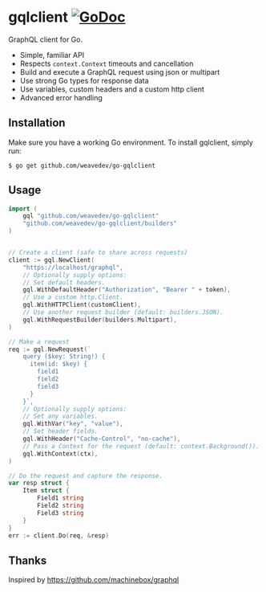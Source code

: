 # gqlclient [![GoDoc](https://godoc.org/github.com/weavedev/go-gqlclient?status.png)](http://godoc.org/github.com/weavedev/go-gqlclient)

GraphQL client for Go.

* Simple, familiar API
* Respects `context.Context` timeouts and cancellation
* Build and execute a GraphQL request using json or multipart
* Use strong Go types for response data
* Use variables, custom headers and a custom http client
* Advanced error handling

## Installation

Make sure you have a working Go environment. To install gqlclient, simply run:

```
$ go get github.com/weavedev/go-gqlclient
```

## Usage

```go
import (
    gql "github.com/weavedev/go-gqlclient"
    "github.com/weavedev/go-gqlclient/builders"
)


// Create a client (safe to share across requests)
client := gql.NewClient(
    "https://localhost/graphql",
    // Optionally supply options:
    // Set default headers.
    gql.WithDefaultHeader("Authorization", "Bearer " + token),
    // Use a custom http.Client.
    gql.WithHTTPClient(customClient),
    // Use another request builder (default: builders.JSON).
    gql.WithRequestBuilder(builders.Multipart),
)

// Make a request
req := gql.NewRequest(`
    query ($key: String!) {
      item(id: $key) {
        field1
        field2
        field3
      }
    }`,
    // Optionally supply options:
    // Set any variables.
    gql.WithVar("key", "value"),
    // Set header fields.
    gql.WithHeader("Cache-Control", "no-cache"),
    // Pass a Context for the request (default: context.Background()).
    gql.WithContext(ctx),
)

// Do the request and capture the response.
var resp struct {
    Item struct {
        Field1 string
        Field2 string
        Field3 string
    }
}
err := client.Do(req, &resp)
```

## Thanks

Inspired by https://github.com/machinebox/graphql
